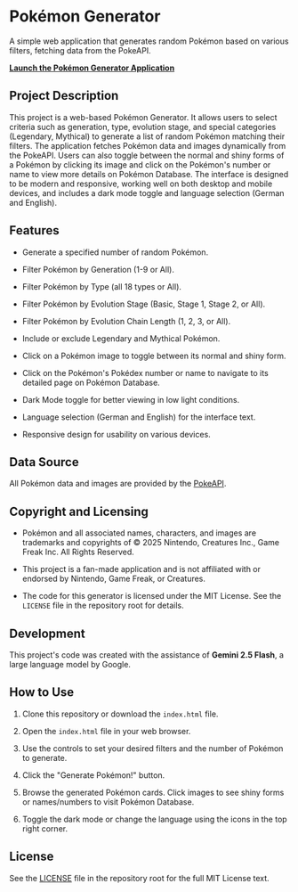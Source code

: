 # Pokémon Generator

A simple web application that generates random Pokémon based on various filters, fetching data from the PokeAPI.

**[Launch the Pokémon Generator Application](https://cschaf.github.io/pokemon-generator/index.html)**

## Project Description

This project is a web-based Pokémon Generator. It allows users to select criteria such as generation, type, evolution stage, and special categories (Legendary, Mythical) to generate a list of random Pokémon matching their filters. The application fetches Pokémon data and images dynamically from the PokeAPI. Users can also toggle between the normal and shiny forms of a Pokémon by clicking its image and click on the Pokémon's number or name to view more details on Pokémon Database. The interface is designed to be modern and responsive, working well on both desktop and mobile devices, and includes a dark mode toggle and language selection (German and English).

## Features

* Generate a specified number of random Pokémon.

* Filter Pokémon by Generation (1-9 or All).

* Filter Pokémon by Type (all 18 types or All).

* Filter Pokémon by Evolution Stage (Basic, Stage 1, Stage 2, or All).

* Filter Pokémon by Evolution Chain Length (1, 2, 3, or All).

* Include or exclude Legendary and Mythical Pokémon.

* Click on a Pokémon image to toggle between its normal and shiny form.

* Click on the Pokémon's Pokédex number or name to navigate to its detailed page on Pokémon Database.

* Dark Mode toggle for better viewing in low light conditions.

* Language selection (German and English) for the interface text.

* Responsive design for usability on various devices.

## Data Source

All Pokémon data and images are provided by the [PokeAPI](https://pokeapi.co/).

## Copyright and Licensing

* Pokémon and all associated names, characters, and images are trademarks and copyrights of © 2025 Nintendo, Creatures Inc., Game Freak Inc. All Rights Reserved.

* This project is a fan-made application and is not affiliated with or endorsed by Nintendo, Game Freak, or Creatures.

* The code for this generator is licensed under the MIT License. See the `LICENSE` file in the repository root for details.

## Development

This project's code was created with the assistance of **Gemini 2.5 Flash**, a large language model by Google.

## How to Use

1. Clone this repository or download the `index.html` file.

2. Open the `index.html` file in your web browser.

3. Use the controls to set your desired filters and the number of Pokémon to generate.

4. Click the "Generate Pokémon!" button.

5. Browse the generated Pokémon cards. Click images to see shiny forms or names/numbers to visit Pokémon Database.

6. Toggle the dark mode or change the language using the icons in the top right corner.

## License

See the [LICENSE](LICENSE) file in the repository root for the full MIT License text.
